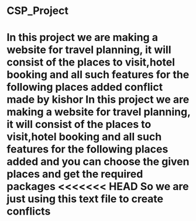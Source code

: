 # CSP_Project
In this project we are making a website for travel planning, it will consist of the places to visit,hotel booking and all such features for the following places added
conflict made by kishor
In this project we are making a website for travel planning, it will consist of the places to visit,hotel booking and all such features for the following places added and you can choose the given places and get the required packages
<<<<<<< HEAD
So we are just using this text file to create conflicts
=======

